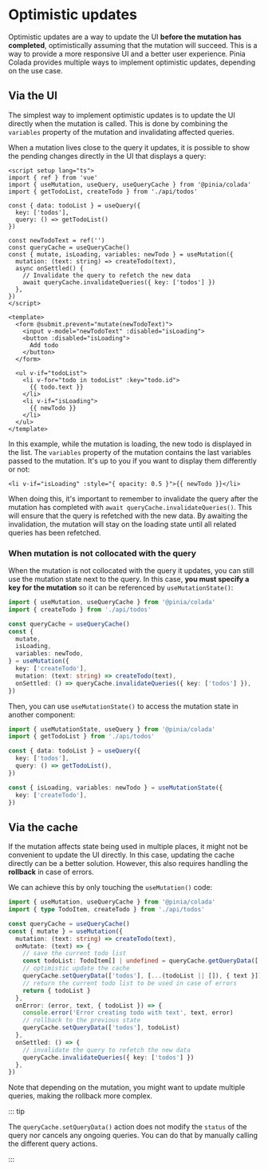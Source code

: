 # Optimistic updates

Optimistic updates are a way to update the UI **before the mutation has completed**, optimistically assuming that the mutation will succeed. This is a way to provide a more responsive UI and a better user experience. Pinia Colada provides multiple ways to implement optimistic updates, depending on the use case.

## Via the UI

The simplest way to implement optimistic updates is to update the UI directly when the mutation is called. This is done by combining the `variables` property of the mutation and invalidating affected queries.

When a mutation lives close to the query it updates, it is possible to show the pending changes directly in the UI that displays a query:

```vue{12-18,33-35} twoslash
<script setup lang="ts">
import { ref } from 'vue'
import { useMutation, useQuery, useQueryCache } from '@pinia/colada'
import { getTodoList, createTodo } from './api/todos'

const { data: todoList } = useQuery({
  key: ['todos'],
  query: () => getTodoList()
})

const newTodoText = ref('')
const queryCache = useQueryCache()
const { mutate, isLoading, variables: newTodo } = useMutation({
  mutation: (text: string) => createTodo(text),
  async onSettled() {
    // Invalidate the query to refetch the new data
    await queryCache.invalidateQueries({ key: ['todos'] })
  },
})
</script>

<template>
  <form @submit.prevent="mutate(newTodoText)">
    <input v-model="newTodoText" :disabled="isLoading">
    <button :disabled="isLoading">
      Add todo
    </button>
  </form>

  <ul v-if="todoList">
    <li v-for="todo in todoList" :key="todo.id">
      {{ todo.text }}
    </li>
    <li v-if="isLoading">
      {{ newTodo }}
    </li>
  </ul>
</template>
```

In this example, while the mutation is loading, the new todo is displayed in the list. The `variables` property of the mutation contains the last variables passed to the mutation. It's up to you if you want to display them differently or not:

```vue-html
<li v-if="isLoading" :style="{ opacity: 0.5 }">{{ newTodo }}</li>
```

When doing this, it's important to remember to invalidate the query after the mutation has completed with `await queryCache.invalidateQueries()`. This will ensure that the query is refetched with the new data. By awaiting the invalidation, the mutation will stay on the loading state until all related queries has been refetched.

### When mutation is not collocated with the query

When the mutation is not collocated with the query it updates, you can still use the mutation state next to the query. In this case, **you must specify a key for the mutation** so it can be referenced by `useMutationState()`:

```ts twoslash
import { useMutation, useQueryCache } from '@pinia/colada'
import { createTodo } from './api/todos'

const queryCache = useQueryCache()
const {
  mutate,
  isLoading,
  variables: newTodo,
} = useMutation({
  key: ['createTodo'],
  mutation: (text: string) => createTodo(text),
  onSettled: () => queryCache.invalidateQueries({ key: ['todos'] }),
})
```

Then, you can use `useMutationState()` to access the mutation state in another component:

```ts
import { useMutationState, useQuery } from '@pinia/colada'
import { getTodoList } from './api/todos'

const { data: todoList } = useQuery({
  key: ['todos'],
  query: () => getTodoList(),
})

const { isLoading, variables: newTodo } = useMutationState({
  key: ['createTodo'],
})
```

## Via the cache

If the mutation affects state being used in multiple places, it might not be convenient to update the UI directly. In this case, updating the cache directly can be a better solution. However, this also requires handling the **rollback** in case of errors.

We can achieve this by only touching the `useMutation()` code:

```ts twoslash
import { useMutation, useQueryCache } from '@pinia/colada'
import { type TodoItem, createTodo } from './api/todos'

const queryCache = useQueryCache()
const { mutate } = useMutation({
  mutation: (text: string) => createTodo(text),
  onMutate: (text) => {
    // save the current todo list
    const todoList: TodoItem[] | undefined = queryCache.getQueryData(['todos'])
    // optimistic update the cache
    queryCache.setQueryData(['todos'], [...(todoList || []), { text }])
    // return the current todo list to be used in case of errors
    return { todoList }
  },
  onError: (error, text, { todoList }) => {
    console.error('Error creating todo with text', text, error)
    // rollback to the previous state
    queryCache.setQueryData(['todos'], todoList)
  },
  onSettled: () => {
    // invalidate the query to refetch the new data
    queryCache.invalidateQueries({ key: ['todos'] })
  },
})
```

Note that depending on the mutation, you might want to update multiple queries, making the rollback more complex.

::: tip

The `queryCache.setQueryData()` action does not modify the `status` of the query nor cancels any ongoing queries. You can do that by manually calling the different query actions.

:::
